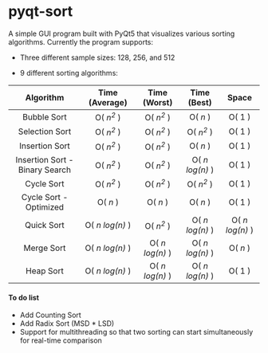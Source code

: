 # pyqt-sort
A simple GUI program built with PyQt5 that visualizes various sorting algorithms. Currently the program supports:

- Three different sample sizes: 128, 256, and 512

- 9 different sorting algorithms:

| Algorithm                      | Time (Average)       | Time (Worst)         | Time (Best)          | Space           |
| :-----------------------------:|:--------------------:|:--------------------:|:--------------------:|:---------------:|
| Bubble Sort                    | O( *n<sup>2</sup>* ) | O( *n<sup>2</sup>* ) | O( *n* )             | O( 1 )          |
| Selection Sort                 | O( *n<sup>2</sup>* ) | O( *n<sup>2</sup>* ) | O( *n<sup>2</sup>* ) | O( 1 )          |
| Insertion Sort                 | O( *n<sup>2</sup>* ) | O( *n<sup>2</sup>* ) | O( *n* )             | O( 1 )          |
| Insertion Sort - Binary Search | O( *n<sup>2</sup>* ) | O( *n<sup>2</sup>* ) | O( *n log(n)* )      | O( 1 )          |
| Cycle Sort                     | O( *n<sup>2</sup>* ) | O( *n<sup>2</sup>* ) | O( *n<sup>2</sup>* ) | O( 1 )          |
| Cycle Sort - Optimized         | O( *n* )             | O( *n* )             | O( *n* )             | O( 1 )          |
| Quick Sort                     | O( *n log(n)* )      | O( *n<sup>2</sup>* ) | O( *n log(n)* )      | O( *n log(n)* ) |
| Merge Sort                     | O( *n log(n)* )      | O( *n log(n)* )      | O( *n log(n)* )      | O( *n* )        |
| Heap Sort                      | O( *n log(n)* )      | O( *n log(n)* )      | O( *n log(n)* )      | O( 1 )          |

#### To do list
- Add Counting Sort
- Add Radix Sort (MSD * LSD)
- Support for multithreading so that two sorting can start simultaneously for real-time comparison 
